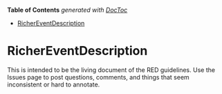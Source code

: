 <!-- START doctoc generated TOC please keep comment here to allow auto update -->
<!-- DON'T EDIT THIS SECTION, INSTEAD RE-RUN doctoc TO UPDATE -->
**Table of Contents**  *generated with [DocToc](https://github.com/thlorenz/doctoc)*

- [RicherEventDescription](#richereventdescription)

<!-- END doctoc generated TOC please keep comment here to allow auto update -->

# RicherEventDescription
This is intended to be the living document of the RED guidelines.  Use the Issues page to post questions, comments, and things that seem inconsistent or hard to annotate.
